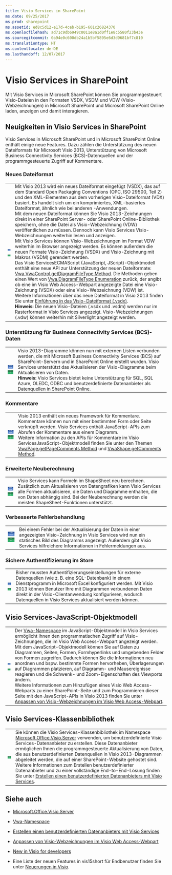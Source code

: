 ```yaml
---
title: Visio Services in SharePoint
ms.date: 09/25/2017
ms.prod: sharepoint
ms.assetid: ed8c5d12-e17d-4ceb-b195-601c26824370
ms.openlocfilehash: ad71c9db6949c0011e8a1d0ff1e8c5580f23b43e
ms.sourcegitcommit: 0a94e0c600db24a1b5bf5895e6d3d9681bf7c810
ms.translationtype: HT
ms.contentlocale: de-DE
ms.lasthandoff: 12/07/2017
---
```

# <a name="visio-services-in-sharepoint"></a>Visio Services in SharePoint
Mit Visio Services in Microsoft SharePoint können Sie programmgesteuert Visio-Dateien in den Formaten VSDX, VSDM und VDW (Visio-Webzeichnungen) in Microsoft SharePoint und Microsoft SharePoint Online laden, anzeigen und damit interagieren.
## <a name="whats-new-in-visio-services-in-sharepoint"></a>Neuigkeiten in Visio Services in SharePoint
<a name="visserv15_WhatsNew"> </a>

Visio Services in Microsoft SharePoint und in Microsoft SharePoint Online enthält einige neue Features. Dazu zählen die Unterstützung des neuen Dateiformats für Microsoft Visio 2013, Unterstützung von Microsoft Business Connectivity Services (BCS)-Datenquellen und der programmgesteuerte Zugriff auf Kommentare.
  
    
    

### <a name="new-file-format"></a>Neues Dateiformat
<a name="vis15_WhatsNew_NewFF"> </a>


|||
|:-----|:-----|
|![Notiz zum Verhalten in der Cloud](../images/mod_icon_incloud.gif)           <br/> ![Hinweis zum lokalen Verhalten](../images/mod_icon_onpremises.gif)|Mit Visio 2013 wird ein neues Dateiformat eingefügt (VSDX), das auf dem Standard Open Packaging Conventions (OPC, ISO 29500, Teil 2) und den XML-Elementen aus dem vorherigen Visio-Dateiformat (VDX) basiert. Es handelt sich um ein komprimiertes, XML-basiertes Dateiformat, ähnlich wie bei anderen -Anwendungen.<br/> Mit dem neuen Dateiformat können Sie Visio 2013-Zeichnungen direkt in einer SharePoint Server- oder SharePoint Online-Bibliothek speichern, ohne die Datei als Visio-Webzeichnung (VDW) veröffentlichen zu müssen. Dennoch kann Visio Services Visio-Webzeichnungen weiterhin lesen und anzeigen.<br/> Mit Visio Services können Visio-Webzeichnungen im Format VDW weiterhin im Browser angezeigt werden. Es können außerdem die neuen Formate Visio-Zeichnung (VSDX) und Visio-Zeichnung mit Makros (VSDM) gerendert werden.<br/>  Das Visio ServicesECMAScript (JavaScript, JScript)-Objektmodell enthält eine neue API zur Unterstützung der neuen Dateiformate:  [Vwa.VwaControl.getDiagramFileType Method]((http://msdn.microsoft.com/library/fd8ca95f-a3be-4000-bce8-3aaf1f48148c%28Office.15%29.aspx)). Die Methoden geben einen Wert von  [Vwa.DiagramFileType Enumeration]((http://msdn.microsoft.com/library/dd2f8a5d-a54b-44bd-a458-02efdcba0201%28Office.15%29.aspx)) zurück, der angibt ob eine im Visio Web Access-Webpart angezeigte Datei eine Visio-Zeichnung (VSDX) oder eine Visio-Webzeichnung (VDW) ist. <br/> Weitere Informationen über das neue Dateiformat in Visio 2013 finden Sie unter [Einführung in das Visio-Dateiformat (.vsdx)]((http://msdn.microsoft.com/library/69736f40-8f67-46c2-abf6-82dffecb2274%28Office.15%29.aspx)).  <br/> **Hinweis:** Die neuen Visio-Dateien (.vsdx und .vsdm) werden nur im Rasterformat in Visio Services angezeigt. Visio-Webzeichnungen (.vdw) können weiterhin mit Silverlight angezeigt werden.           |
   

### <a name="support-for-business-connectivity-services-bcs-data"></a>Unterstützung für Business Connectivity Services (BCS)-Daten
<a name="vis15_WhatsNew_BCS"> </a>


|||
|:-----|:-----|
|![Notiz zum Verhalten in der Cloud](../images/mod_icon_incloud.gif)           <br/> ![Hinweis zum lokalen Verhalten](../images/mod_icon_onpremises.gif)|Visio 2013-Diagramme können nun mit externen Listen verbunden werden, die mit Microsoft Business Connectivity Services (BCS) auf SharePoint-Servern und in SharePoint Online erstellt wurden. Visio Services unterstützt das Aktualisieren der Visio-Diagramme beim Aktualisieren von Daten.  <br/> **Hinweis:** Visio Services bietet keine Unterstützung für SQL, SQL Azure, OLEDC, ODBC und benutzerdefinierte Datenanbieter als Datenquellen in SharePoint Online.           |
   

### <a name="commenting"></a>Kommentare
<a name="vis15_WhatsNew_Commenting"> </a>


|||
|:-----|:-----|
|![Notiz zum Verhalten in der Cloud](../images/mod_icon_incloud.gif)           <br/> ![Hinweis zum lokalen Verhalten](../images/mod_icon_onpremises.gif)|Visio 2013 enthält ein neues Framework für Kommentare. Kommentare können nun mit einer bestimmten Form oder Seite verknüpft werden. Visio Services enthält JavaScript-APIs zum Abrufen der Kommentare aus einem Diagramm.<br/> Weitere Information zu den APIs für Kommentare im Visio ServicesJavaScript-Objektmodell finden Sie unter den Themen  [VwaPage.getPageComments Method]((http://msdn.microsoft.com/library/d1e7740c-e0fa-4823-b2b6-14551bb84c36%28Office.15%29.aspx)) und [VwaShape.getComments Method]((http://msdn.microsoft.com/library/fcdec9c2-a503-4315-b048-033cd5ac09dd%28Office.15%29.aspx)).  <br/> |
   

### <a name="expanded-recalculation"></a>Erweiterte Neuberechnung
<a name="vis15_WhatsNew_Commenting"> </a>


|||
|:-----|:-----|
|![Notiz zum Verhalten in der Cloud](../images/mod_icon_incloud.gif)           <br/> ![Hinweis zum lokalen Verhalten](../images/mod_icon_onpremises.gif)|Visio Services kann Formeln im ShapeSheet neu berechnen. Zusätzlich zum Aktualisieren von Datengrafiken kann Visio Services alle Formen aktualisieren, die Daten und Diagramme enthalten, die von Daten abhängig sind. Bei der Neuberechnung werden die meisten ShapeSheet-Funktionen unterstützt.  <br/> |
   

### <a name="improved-error-handling"></a>Verbesserte Fehlerbehandlung
<a name="vis15_WhatsNew_Commenting"> </a>


|||
|:-----|:-----|
|![Notiz zum Verhalten in der Cloud](../images/mod_icon_incloud.gif)           <br/> ![Hinweis zum lokalen Verhalten](../images/mod_icon_onpremises.gif)|Bei einem Fehler bei der Aktualisierung der Daten in einer angezeigten Visio-Zeichnung in Visio Services wird nun ein statisches Bild des Diagramms angezeigt. Außerdem gibt Visio Services hilfreichere Informationen in Fehlermeldungen aus.  <br/> |
   

### <a name="secure-store-authentication"></a>Sichere Authentifizierung im Store
<a name="vis15_WhatsNew_Commenting"> </a>


|||
|:-----|:-----|
|![Notiz zum Verhalten in der Cloud](../images/mod_icon_incloud.gif)           <br/> ![Hinweis zum lokalen Verhalten](../images/mod_icon_onpremises.gif)|Bisher mussten Authentifizierungseinstellungen für externe Datenquellen (wie z. B. eine SQL-Datenbank) in einem Dienstprogramm in Microsoft Excel konfiguriert werden. Mit Visio 2013 können Benutzer Ihre mit Diagrammen verbundenen Daten direkt in der Visio-Clientanwendung konfigurieren, wodurch Datenquellen in Visio Services aktualisiert werden können.  <br/> |
   

## <a name="visio-services-javascript-object-model"></a>Visio Services-JavaScript-Objektmodell
<a name="visserv15_JSOM"> </a>


|||
|:-----|:-----|
|![Notiz zum Verhalten in der Cloud](../images/mod_icon_incloud.gif)           <br/> ![Hinweis zum lokalen Verhalten](../images/mod_icon_onpremises.gif)|Der  [Vwa-Namespace]((http://msdn.microsoft.com/library/b67939fa-d3db-41ff-8864-eabd318ba7c4%28Office.15%29.aspx)) im JavaScript-Objektmodell in Visio Services ermöglicht Ihnen den programmatischen Zugriff auf Visio-Zeichnungen, die im Visio Web Access-Webpart angezeigt werden. Mit dem JavaScript-Objektmodell können Sie auf Daten zu Diagrammen, Seiten, Formen, Formhyperlinks und umgebenden Felder von Formen zugreifen. Dadurch können Sie die Informationen neu anordnen und bspw. bestimmte Formen hervorheben, Überlagerungen auf Diagrammen platzieren, auf Diagramm- und Mausereignisse reagieren und die Schwenk- und Zoom-Eigenschaften des Viewports ändern.<br/> Weitere Informationen zum Hinzufügen eines Visio Web Access-Webparts zu einer SharePoint-Seite und zum Programmieren dieser Seite mit den JavaScript-APIs in Visio 2013 finden Sie unter  [Anpassen von Visio-Webzeichnungen im Visio Web Access-Webpart]((http://msdn.microsoft.com/de-DE/library/ff394649.aspx)).  <br/> |
   

## <a name="visio-services-class-library"></a>Visio Services-Klassenbibliothek
<a name="visserv15_Mref"> </a>


|||
|:-----|:-----|
|![Hinweis zum lokalen Verhalten](../images/mod_icon_onpremises.gif)|Sie können die Visio Services-Klassenbibliothek im Namespace [Microsoft.Office.Visio.Server]((https://msdn.microsoft.com/library/Microsoft.Office.Visio.Server.aspx)) verwenden, um benutzerdefinierte Visio Services-Datenanbieter zu erstellen. Diese Datenanbieter ermöglichen Ihnen die programmgesteuerte Aktualisierung von Daten, die aus benutzerdefinierten Datenquellen in Visio 2013-Diagrammen abgeleitet werden, die auf einer SharePoint-Website gehostet sind. <br/> Weitere Informationen zum Erstellen benutzerdefinierter Datenanbieter und zu einer vollständige End-to-End-Lösung finden Sie unter  [Erstellen einen benutzerdefinierten Datenanbieters mit Visio Services]((http://msdn.microsoft.com/de-DE/library/ff394595.aspx)).  <br/> |
   

## <a name="see-also"></a>Siehe auch
<a name="visserv15_Additional"> </a>


-  [Microsoft.Office.Visio.Server]((https://msdn.microsoft.com/library/Microsoft.Office.Visio.Server.aspx))
    
  
-  [Vwa-Namespace]((http://msdn.microsoft.com/library/b67939fa-d3db-41ff-8864-eabd318ba7c4%28Office.15%29.aspx))
    
  
-  [Erstellen einen benutzerdefinierten Datenanbieters mit Visio Services]((http://msdn.microsoft.com/de-DE/library/ff394595.aspx))
    
  
-  [Anpassen von Visio-Webzeichnungen im Visio Web Access-Webpart]((http://msdn.microsoft.com/de-DE/library/ff394649.aspx))
    
  
-  [New in Visio for developers]((http://msdn.microsoft.com/library/7e3fb858-0ab8-bd2e-217c-c85b10d79785%28Office.15%29.aspx))
    
  
- Eine Liste der neuen Features in vis15short für Endbenutzer finden Sie unter  [Neuerungen in Visio]((http://office.com/redir/HA102749364.aspx)).
    
  
